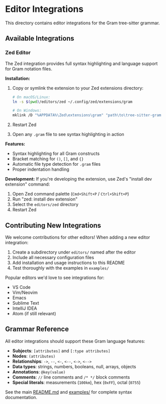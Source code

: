 # Editor Integrations

This directory contains editor integrations for the Gram tree-sitter grammar.

## Available Integrations

### Zed Editor

The Zed integration provides full syntax highlighting and language support for Gram notation files.

**Installation:**

1. Copy or symlink the extension to your Zed extensions directory:
   ```bash
   # On macOS/Linux:
   ln -s $(pwd)/editors/zed ~/.config/zed/extensions/gram

   # On Windows:
   mklink /D "%APPDATA%\Zed\extensions\gram" "path\to\tree-sitter-gram\editors\zed"
   ```

2. Restart Zed

3. Open any `.gram` file to see syntax highlighting in action

**Features:**
- Syntax highlighting for all Gram constructs
- Bracket matching for `()`, `[]`, and `{}`
- Automatic file type detection for `.gram` files
- Proper indentation handling

**Development:**
If you're developing the extension, use Zed's "install dev extension" command:
1. Open Zed command palette (`Cmd+Shift+P` / `Ctrl+Shift+P`)
2. Run "zed: install dev extension"
3. Select the `editors/zed` directory
4. Restart Zed

## Contributing New Integrations

We welcome contributions for other editors! When adding a new editor integration:

1. Create a subdirectory under `editors/` named after the editor
2. Include all necessary configuration files
3. Add installation and usage instructions to this README
4. Test thoroughly with the examples in `examples/`

Popular editors we'd love to see integrations for:
- VS Code
- Vim/Neovim
- Emacs
- Sublime Text
- IntelliJ IDEA
- Atom (if still relevant)

## Grammar Reference

All editor integrations should support these Gram language features:

- **Subjects**: `[attributes]` and `[:type attributes]`
- **Nodes**: `(attributes)`
- **Relationships**: `->`, `--`, `<-`, `<--`, `<->`, `<-->`
- **Data types**: strings, numbers, booleans, null, arrays, objects
- **Annotations**: `@key(value)`
- **Comments**: `//` line comments and `/* */` block comments
- **Special literals**: measurements (`100km`), hex (`0xFF`), octal (`0755`)

See the main [README.md](../README.md) and [examples/](../examples/) for complete syntax documentation.
